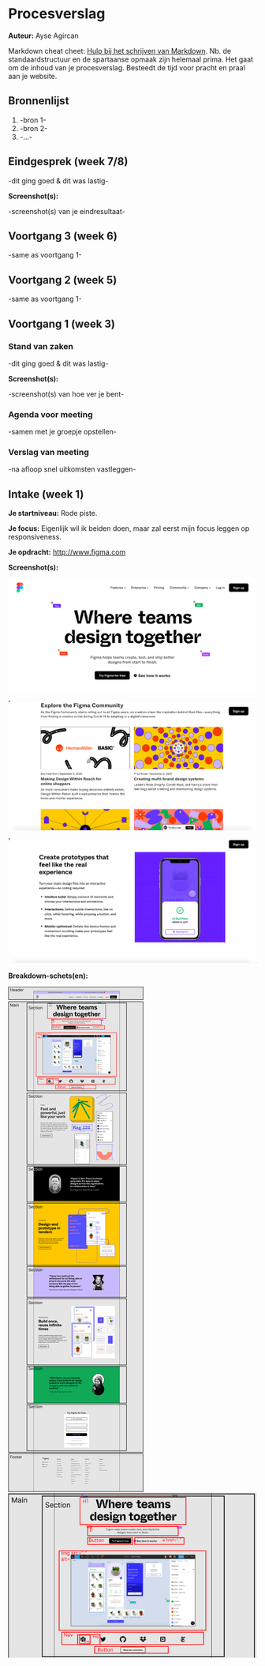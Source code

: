 # Procesverslag

**Auteur:** Ayse Agircan

Markdown cheat cheet: [Hulp bij het schrijven van Markdown](https://github.com/adam-p/markdown-here/wiki/Markdown-Cheatsheet). Nb. de standaardstructuur en de spartaanse opmaak zijn helemaal prima. Het gaat om de inhoud van je procesverslag. Besteedt de tijd voor pracht en praal aan je website.

## Bronnenlijst

1. -bron 1-
2. -bron 2-
3. -...-

## Eindgesprek (week 7/8)

-dit ging goed & dit was lastig-

**Screenshot(s):**

-screenshot(s) van je eindresultaat-

## Voortgang 3 (week 6)

-same as voortgang 1-

## Voortgang 2 (week 5)

-same as voortgang 1-

## Voortgang 1 (week 3)

### Stand van zaken

-dit ging goed & dit was lastig-

**Screenshot(s):**

-screenshot(s) van hoe ver je bent-

### Agenda voor meeting

-samen met je groepje opstellen-

### Verslag van meeting

-na afloop snel uitkomsten vastleggen-

## Intake (week 1)

**Je startniveau:** Rode piste.

**Je focus:** Eigenlijk wil ik beiden doen, maar zal eerst mijn focus leggen op responsiveness.

**Je opdracht:** http://www.figma.com

**Screenshot(s):**

![Homepage](images/homepagefig.png),![pagina 1](images/paginafig.png), ![pagina 2](images/pagina2fig.png)

**Breakdown-schets(en):**

![-voorlopige breakdownschets(en) van een of beide pagina's van de site die je gaat maken-](images/figma.png) ![detail breakdown schets](images/detailfigma.png)
